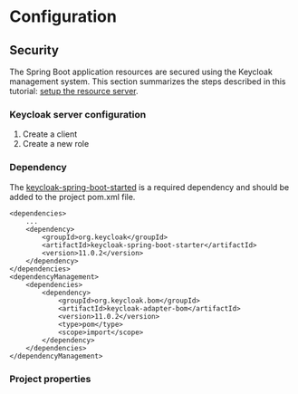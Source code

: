 # Configuration

## Security

The Spring Boot application resources are secured using the Keycloak management system. This section summarizes the steps described in this tutorial: [setup the resource server](https://www.baeldung.com/spring-boot-keycloak).

### Keycloak server configuration

1. Create a client
2. Create a new role

### Dependency

The [keycloak-spring-boot-started](https://mvnrepository.com/artifact/org.keycloak/keycloak-spring-boot-starter) is a required dependency and should be added to the project pom.xml file.

```text
<dependencies>
    ...
    <dependency>
        <groupId>org.keycloak</groupId>
        <artifactId>keycloak-spring-boot-starter</artifactId>
        <version>11.0.2</version>
    </dependency>
</dependencies>
<dependencyManagement>
    <dependencies>
        <dependency>
            <groupId>org.keycloak.bom</groupId>
            <artifactId>keycloak-adapter-bom</artifactId>
            <version>11.0.2</version>
            <type>pom</type>
            <scope>import</scope>
        </dependency>
    </dependencies>
</dependencyManagement>
```

### Project properties

